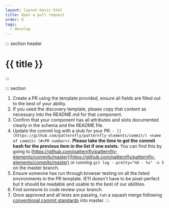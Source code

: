 ```yaml
---
layout: layout-basic.html
title: Open a pull request
order: 8
tags:
  - develop
---
```


::: section header
# {{ title }}
:::

::: section
1. Create a PR using the template provided, ensure all fields are filled out to the best of your ability.
2. If you used the discovery template, please copy that content as necessary into the README.md for that component.
3. Confirm that your component has all attributes and slots documented clearly in the schema and the README file.
4. Update the commit log with a stub for your PR: `- [](https://github.com/patternfly/patternfly-elements/commit/) <name of commit> (#<PR number>)`.  **Please take the time to get the commit hash for the previous item in the list if one exists.**  You can find this by going to [https://github.com/patternfly/patternfly-elements/commits/master](https://github.com/patternfly/patternfly-elements/commits/master) or running `git log --pretty="%H - %s" -n 5` on the master branch.
5. Ensure someone has run through browser testing on all the listed environments in the PR template.  IE11 doesn't have to be pixel-perfect but it should be readable and usable to the best of our abilities.
6. Find someone to code review your branch.
7. Once approved and all tests are passing, run a squash merge following [conventional commit standards](https://www.conventionalcommits.org) into master.
:::